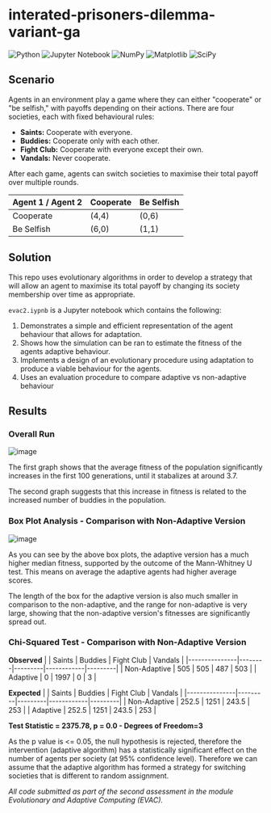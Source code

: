 # interated-prisoners-dilemma-variant-ga
![Python](https://img.shields.io/badge/python-3670A0?style=for-the-badge&logo=python&logoColor=ffdd54)
![Jupyter Notebook](https://img.shields.io/badge/jupyter-%23FA0F00.svg?style=for-the-badge&logo=jupyter&logoColor=white)
![NumPy](https://img.shields.io/badge/numpy-%23013243.svg?style=for-the-badge&logo=numpy&logoColor=white)
![Matplotlib](https://img.shields.io/badge/Matplotlib-%23ffffff.svg?style=for-the-badge&logo=Matplotlib&logoColor=black)
![SciPy](https://img.shields.io/badge/SciPy-%230C55A5.svg?style=for-the-badge&logo=scipy&logoColor=%white)

## Scenario
Agents in an environment play a game where they can either "cooperate" or "be selfish," with payoffs depending on their actions. There are four societies, each with fixed behavioural rules:

- **Saints:** Cooperate with everyone.
- **Buddies:** Cooperate only with each other.
- **Fight Club:** Cooperate with everyone except their own.
- **Vandals:** Never cooperate.

After each game, agents can switch societies to maximise their total payoff over multiple rounds.

| Agent 1 / Agent 2 | Cooperate  | Be Selfish |
|-----------------|------------|------------|
| Cooperate       | (4,4)      | (0,6)      |
| Be Selfish      | (6,0)      | (1,1)      |

## Solution
This repo uses evolutionary algorithms in order to develop a strategy that will allow an agent to maximise its total payoff by changing its society membership over time as appropriate.

`evac2.iypnb` is a Jupyter notebook which contains the following:
1. Demonstrates a simple and efficient representation of the agent behaviour that allows for adaptation.
2. Shows how the simulation can be ran to estimate the fitness of the agents adaptive behaviour.
3. Implements a design of an evolutionary procedure using adaptation to produce a viable behaviour for the agents.
4. Uses an evaluation procedure to compare adaptive vs non-adaptive behaviour

## Results

### Overall Run
![image](https://github.com/user-attachments/assets/f764b339-26f6-4ae7-89d6-380deaf81dd8)

The first graph shows that the average fitness of the population significantly increases in the first 100 generations, until it stabalizes at around 3.7.

The second graph suggests that this increase in fitness is related to the increased number of buddies in the population.

### Box Plot Analysis - Comparison with Non-Adaptive Version

![image](https://github.com/user-attachments/assets/bb65d3e0-e074-4c04-ad67-c0f1ea57336d)

As you can see by the above box plots, the adaptive version has a much higher median fitness, supported by the outcome of the Mann-Whitney U test. This means on average the adaptive agents had higher average scores.

The length of the box for the adaptive version is also much smaller in comparison to the non-adaptive, and the range for non-adaptive is very large, showing that the non-adaptive version's fitnesses are significantly spread out.

### Chi-Squared Test - Comparison with Non-Adaptive Version
**Observed**
|               | Saints | Buddies | Fight Club | Vandals |
|---------------|--------|---------|------------|---------|
| Non-Adaptive  | 505    | 505     | 487        | 503     |
| Adaptive      | 0      | 1997    | 0          | 3       |

**Expected**
|               | Saints  | Buddies | Fight Club | Vandals |
|---------------|---------|---------|------------|---------|
| Non-Adaptive  | 252.5   | 1251    | 243.5      | 253     |
| Adaptive      | 252.5   | 1251    | 243.5      | 253     |

**Test Statistic = 2375.78, p = 0.0 - Degrees of Freedom=3**

As the p value is <= 0.05, the null hypothesis is rejected, therefore the intervention (adaptive algorithm) has a statistically significant effect on the number of agents per society (at 95% confidence level). Therefore we can assume that the adaptive algorithm has formed a strategy for switching societies that is different to random assignment. 

_All code submitted as part of the second assessment in the module Evolutionary and Adaptive Computing (EVAC)._
